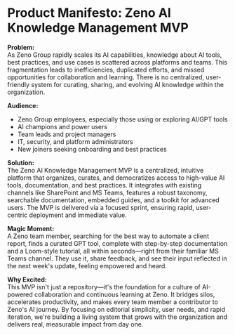 # Product Manifesto: Zeno AI Knowledge Management MVP

**Problem:**  
As Zeno Group rapidly scales its AI capabilities, knowledge about AI tools, best practices, and use cases is scattered across platforms and teams. This fragmentation leads to inefficiencies, duplicated efforts, and missed opportunities for collaboration and learning. There is no centralized, user-friendly system for curating, sharing, and evolving AI knowledge within the organization.

**Audience:**  
- Zeno Group employees, especially those using or exploring AI/GPT tools  
- AI champions and power users  
- Team leads and project managers  
- IT, security, and platform administrators  
- New joiners seeking onboarding and best practices

**Solution:**  
The Zeno AI Knowledge Management MVP is a centralized, intuitive platform that organizes, curates, and democratizes access to high-value AI tools, documentation, and best practices. It integrates with existing channels like SharePoint and MS Teams, features a robust taxonomy, searchable documentation, embedded guides, and a toolkit for advanced users. The MVP is delivered via a focused sprint, ensuring rapid, user-centric deployment and immediate value.

**Magic Moment:**  
A Zeno team member, searching for the best way to automate a client report, finds a curated GPT tool, complete with step-by-step documentation and a Loom-style tutorial, all within seconds—right from their familiar MS Teams channel. They use it, share feedback, and see their input reflected in the next week's update, feeling empowered and heard.

**Why Excited:**  
This MVP isn't just a repository—it's the foundation for a culture of AI-powered collaboration and continuous learning at Zeno. It bridges silos, accelerates productivity, and makes every team member a contributor to Zeno's AI journey. By focusing on editorial simplicity, user needs, and rapid iteration, we're building a living system that grows with the organization and delivers real, measurable impact from day one. 